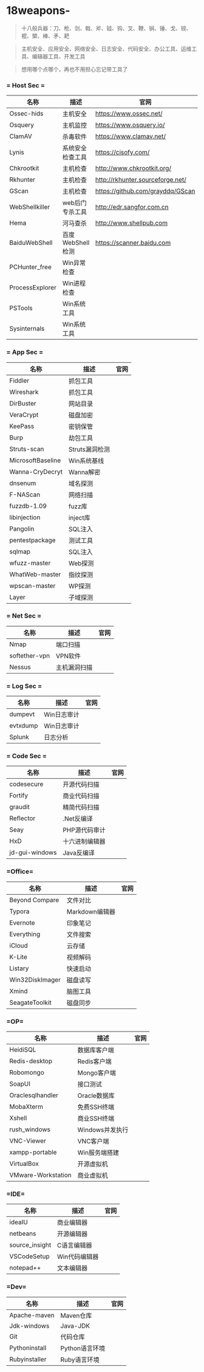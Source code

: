 # 18weapons-

> 十八般兵器：刀、枪、剑、戟、斧、钺、钩、叉、鞭、锏、锤、戈、镋、棍、槊、棒、矛、耙

> 主机安全、应用安全、网络安全、日志安全、代码安全、办公工具、运维工具、编辑器工具、开发工具

> 想用哪个点哪个，再也不用担心忘记带工具了

### = Host Sec =

|  名称  | 描述  | 官网 |
|  ----  | ----  | ---- |
| Ossec-hids      | 主机安全         | https://www.ossec.net/ |
| Osquery         | 主机监控         | https://www.osquery.io/ |
| ClamAV          | 杀毒软件         | https://www.clamav.net/  |
| Lynis           | 系统安全检查工具 | https://cisofy.com/ |
| Chkrootkit      | 主机检查         | http://www.chkrootkit.org/ |
| Rkhunter        | 主机检查         | http://rkhunter.sourceforge.net/ |
| GScan           | 主机检查         | https://github.com/grayddq/GScan |
| WebShellkiller  | web后门专杀工具  | http://edr.sangfor.com.cn |
| Hema            | 河马查杀         | http://www.shellpub.com |
| BaiduWebShell   | 百度WebShell检测 | https://scanner.baidu.com |
| PCHunter_free   | Win异常检查      | |
| ProcessExplorer | Win进程检查      | |
| PSTools         | Win系统工具      | |
| Sysinternals    | Win系统工具      | |

### = App Sec =

|  名称  | 描述  | 官网 |
|  ----  | ----  | ---- |
| Fiddler         | 抓包工具         | |
| Wireshark       | 抓包工具         | |
| DirBuster       | 网站目录         | |
| VeraCrypt       | 磁盘加密         | |
| KeePass         | 密钥保管         | |
| Burp            | 劫包工具         | |
| Struts-scan     | Struts漏洞检测       | |
| MicrosoftBaseline | Win系统基线    | |
| Wanna-CryDecryt | Wanna解密        | |
| dnsenum         | 域名探测         | |
| F-NAScan        | 网络扫描         | |
| fuzzdb-1.09     | fuzz库           | |
| libinjection    | inject库         | |
| Pangolin        | SQL注入          | |
| pentestpackage  | 测试工具         | |
| sqlmap          | SQL注入          | |
| wfuzz-master    | Web探测          | |
| WhatWeb-master  | 指纹探测         | |
| wpscan-master   | WP探测           | |
| Layer           | 子域探测         | |

### = Net Sec =

|  名称  | 描述  | 官网 |
|  ----  | ----  | ---- |
| Nmap            | 端口扫描         | |
| softether-vpn   | VPN软件          | |
| Nessus          | 主机漏洞扫描     | |

### = Log Sec =

|  名称  | 描述  | 官网 |
|  ----  | ----  | ---- |
| dumpevt         | Win日志审计      | |
| evtxdump        | Win日志审计      | |
| Splunk          | 日志分析         | |

### = Code Sec =

|  名称  | 描述  | 官网 |
|  ----  | ----  | ---- |
| codesecure      | 开源代码扫描     | |
| Fortify         | 商业代码扫描     | |
| graudit         | 精简代码扫描     | |
| Reflector       | .Net反编译       | |
| Seay            | PHP源代码审计    | |
| HxD             | 十六进制编辑器   | |
| jd-gui-windows  | Java反编译       | |

### =Office=

|  名称  | 描述  | 官网 |
|  ----  | ----  | ---- |
| Beyond Compare  | 文件对比 | |
| Typora          | Markdown编辑器 | |
| Evernote        | 印象笔记 | |
| Everything      | 文件搜索 | |
| iCloud          | 云存储  | |
| K-Lite          | 视频解码| |
| Listary         | 快速启动 | |
| Win32DiskImager | 磁盘读写 | |
| Xmind           | 脑图工具 | |
| SeagateToolkit  | 磁盘同步 | |

### =OP=

|  名称  | 描述  | 官网 |
|  ----  | ----  | ---- |
| HeidiSQL | 数据库客户端 | |
| Redis-desktop | Redis客户端 | |
| Robomongo | Mongo客户端 | |
| SoapUI | 接口测试 | |
| Oraclesqlhandler | Oracle数据库 | |
| MobaXterm | 免费SSH终端 | |
| Xshell | 商业SSH终端 | |
| rush_windows | Windows并发执行 | |
| VNC-Viewer | VNC客户端 | |
| xampp-portable | Win服务端搭建 | |
| VirtualBox      | 开源虚拟机 ||
| VMware-Workstation | 商业虚拟机 ||

### =IDE=

|  名称  | 描述  | 官网 |
|  ----  | ----  | ---- |
| ideaIU | 商业编辑器 | |
| netbeans | 开源编辑器 | |
| source_insight | C语言编辑器 | |
| VSCodeSetup | Win代码编辑器 | |
| notepad++ | 文本编辑器 | |

### =Dev=

|  名称  | 描述  | 官网 |
|  ----  | ----  | ---- |
| Apache-maven | Maven仓库 | |
| Jdk-windows | Java-JDK | |
| Git | 代码仓库 | |
| Pythoninstall | Python语言环境 | |
| Rubyinstaller | Ruby语言环境 | |
